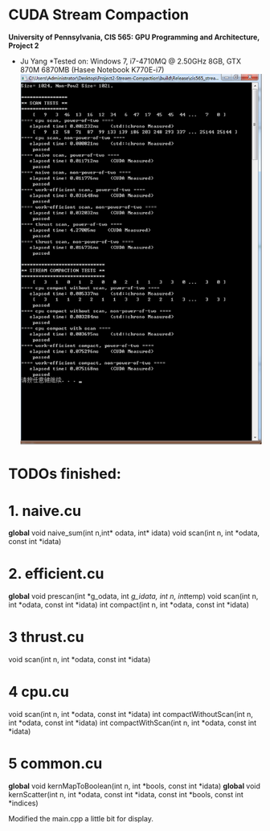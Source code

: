 CUDA Stream Compaction
======================

**University of Pennsylvania, CIS 565: GPU Programming and Architecture, Project 2**

* Ju Yang
*Tested on: Windows 7, i7-4710MQ @ 2.50GHz 8GB, GTX 870M 6870MB (Hasee Notebook K770E-i7)
![result](doc/1024.png)

# TODOs finished: 
  # 1. naive.cu 
  __global__ void naive_sum(int n,int* odata, int* idata)
  void scan(int n, int *odata, const int *idata)
  
  # 2. efficient.cu
  __global__ void prescan(int *g_odata, int *g_idata, int n, int*temp)
  void scan(int n, int *odata, const int *idata)
  int compact(int n, int *odata, const int *idata)

  # 3 thrust.cu
  void scan(int n, int *odata, const int *idata)
  
  # 4 cpu.cu
  void scan(int n, int *odata, const int *idata)
  int compactWithoutScan(int n, int *odata, const int *idata) 
  int compactWithScan(int n, int *odata, const int *idata)
  
  # 5 common.cu
  __global__ void kernMapToBoolean(int n, int *bools, const int *idata)
  __global__ void kernScatter(int n, int *odata,
                const int *idata, const int *bools, const int *indices)
                
 Modified the main.cpp a little bit for display. 

